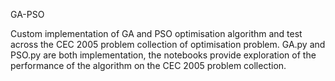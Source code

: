GA-PSO

Custom implementation of GA and PSO optimisation algorithm and test across the CEC 2005 problem collection of optimisation problem.
GA.py and PSO.py are both implementation, the notebooks provide exploration of the performance of the algorithm on the CEC 2005 problem collection.
